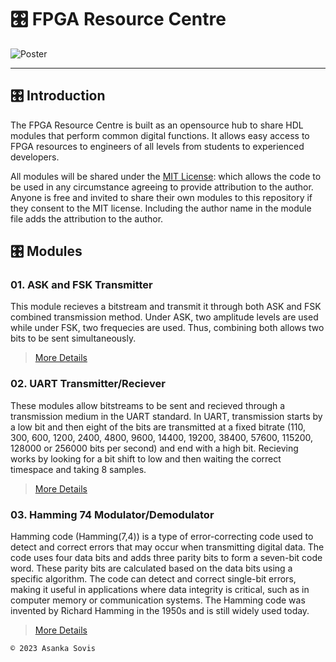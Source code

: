 # 🎛️ FPGA Resource Centre

![Poster](https://user-images.githubusercontent.com/46389631/235177369-ecfa3b11-7dce-49ce-a1ca-fdc6b616a4c1.png)

---

## 🎛️ Introduction

The FPGA Resource Centre is built as an opensource hub to share HDL modules that perform common digital functions. It allows easy access to FPGA resources to engineers of all levels from students to experienced developers.

All modules will be shared under the [MIT License](https://github.com/asankaSovis/FPGA_Resource_Centre/blob/main/LICENSE): which allows the code to be used in any circumstance agreeing to provide attribution to the author. Anyone is free and invited to share their own modules to this repository if they consent to the MIT license. Including the author name in the module file adds the attribution to the author.

## 🎛️ Modules

### 01. ASK and FSK Transmitter

This module recieves a bitstream and transmit it through both ASK and FSK combined transmission method. Under ASK, two amplitude levels are used while under FSK, two frequecies are used. Thus, combining both allows two bits to be sent simultaneously.

> [More Details](https://github.com/asankaSovis/FPGA_Resource_Centre/blob/main/Verilog%20Modules/ASK%20and%20FSK%20Transmitter/README.md)

### 02. UART Transmitter/Reciever

These modules allow bitstreams to be sent and recieved through a transmission medium in the UART standard. In UART, transmission starts by a low bit and then eight of the bits are transmitted at a fixed bitrate (110, 300, 600, 1200, 2400, 4800, 9600, 14400, 19200, 38400, 57600, 115200, 128000 or 256000 bits per second) and end with a high bit. Recieving works by looking for a bit shift to low and then waiting the correct timespace and taking 8 samples.

> [More Details](https://github.com/asankaSovis/FPGA_Resource_Centre/blob/main/Verilog%20Modules/UART%20Transmitter-Reciever/README.md)

### 03. Hamming 74 Modulator/Demodulator

Hamming code (Hamming(7,4)) is a type of error-correcting code used to detect and correct errors that may occur when transmitting digital data. The code uses four data bits and adds three parity bits to form a seven-bit code word. These parity bits are calculated based on the data bits using a specific algorithm. The code can detect and correct single-bit errors, making it useful in applications where data integrity is critical, such as in computer memory or communication systems. The Hamming code was invented by Richard Hamming in the 1950s and is still widely used today.

> [More Details](https://github.com/asankaSovis/FPGA_Resource_Centre/blob/main/Verilog%20Modules/Hamming%2074%20Modulator-Demodulator/README.md)

`© 2023 Asanka Sovis`
